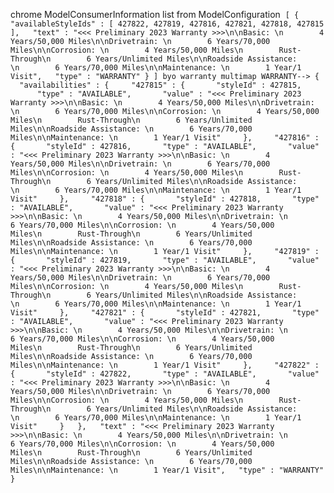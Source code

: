 chrome ModelConsumerInformation list from ModelConfiguration 
`
[ {
  "availableStyleIds" : [ 427822, 427819, 427816, 427821, 427818, 427815 ],
  "text" : "<<< Preliminary 2023 Warranty >>>\n\nBasic: \n        4 Years/50,000 Miles\n\nDrivetrain: \n        6 Years/70,000 Miles\n\nCorrosion: \n        4 Years/50,000 Miles\n        Rust-Through\n        6 Years/Unlimited Miles\n\nRoadside Assistance: \n        6 Years/70,000 Miles\n\nMaintenance: \n        1 Year/1 Visit",
  "type" : "WARRANTY"
} ]
byo warranty multimap
WARRANTY-->
{
  "availabilities" : {
    "427815" : {
      "styleId" : 427815,
      "type" : "AVAILABLE",
      "value" : "<<< Preliminary 2023 Warranty >>>\n\nBasic: \n        4 Years/50,000 Miles\n\nDrivetrain: \n        6 Years/70,000 Miles\n\nCorrosion: \n        4 Years/50,000 Miles\n        Rust-Through\n        6 Years/Unlimited Miles\n\nRoadside Assistance: \n        6 Years/70,000 Miles\n\nMaintenance: \n        1 Year/1 Visit"
    },
    "427816" : {
      "styleId" : 427816,
      "type" : "AVAILABLE",
      "value" : "<<< Preliminary 2023 Warranty >>>\n\nBasic: \n        4 Years/50,000 Miles\n\nDrivetrain: \n        6 Years/70,000 Miles\n\nCorrosion: \n        4 Years/50,000 Miles\n        Rust-Through\n        6 Years/Unlimited Miles\n\nRoadside Assistance: \n        6 Years/70,000 Miles\n\nMaintenance: \n        1 Year/1 Visit"
    },
    "427818" : {
      "styleId" : 427818,
      "type" : "AVAILABLE",
      "value" : "<<< Preliminary 2023 Warranty >>>\n\nBasic: \n        4 Years/50,000 Miles\n\nDrivetrain: \n        6 Years/70,000 Miles\n\nCorrosion: \n        4 Years/50,000 Miles\n        Rust-Through\n        6 Years/Unlimited Miles\n\nRoadside Assistance: \n        6 Years/70,000 Miles\n\nMaintenance: \n        1 Year/1 Visit"
    },
    "427819" : {
      "styleId" : 427819,
      "type" : "AVAILABLE",
      "value" : "<<< Preliminary 2023 Warranty >>>\n\nBasic: \n        4 Years/50,000 Miles\n\nDrivetrain: \n        6 Years/70,000 Miles\n\nCorrosion: \n        4 Years/50,000 Miles\n        Rust-Through\n        6 Years/Unlimited Miles\n\nRoadside Assistance: \n        6 Years/70,000 Miles\n\nMaintenance: \n        1 Year/1 Visit"
    },
    "427821" : {
      "styleId" : 427821,
      "type" : "AVAILABLE",
      "value" : "<<< Preliminary 2023 Warranty >>>\n\nBasic: \n        4 Years/50,000 Miles\n\nDrivetrain: \n        6 Years/70,000 Miles\n\nCorrosion: \n        4 Years/50,000 Miles\n        Rust-Through\n        6 Years/Unlimited Miles\n\nRoadside Assistance: \n        6 Years/70,000 Miles\n\nMaintenance: \n        1 Year/1 Visit"
    },
    "427822" : {
      "styleId" : 427822,
      "type" : "AVAILABLE",
      "value" : "<<< Preliminary 2023 Warranty >>>\n\nBasic: \n        4 Years/50,000 Miles\n\nDrivetrain: \n        6 Years/70,000 Miles\n\nCorrosion: \n        4 Years/50,000 Miles\n        Rust-Through\n        6 Years/Unlimited Miles\n\nRoadside Assistance: \n        6 Years/70,000 Miles\n\nMaintenance: \n        1 Year/1 Visit"
    }
  },
  "text" : "<<< Preliminary 2023 Warranty >>>\n\nBasic: \n        4 Years/50,000 Miles\n\nDrivetrain: \n        6 Years/70,000 Miles\n\nCorrosion: \n        4 Years/50,000 Miles\n        Rust-Through\n        6 Years/Unlimited Miles\n\nRoadside Assistance: \n        6 Years/70,000 Miles\n\nMaintenance: \n        1 Year/1 Visit",
  "type" : "WARRANTY"
}
`
